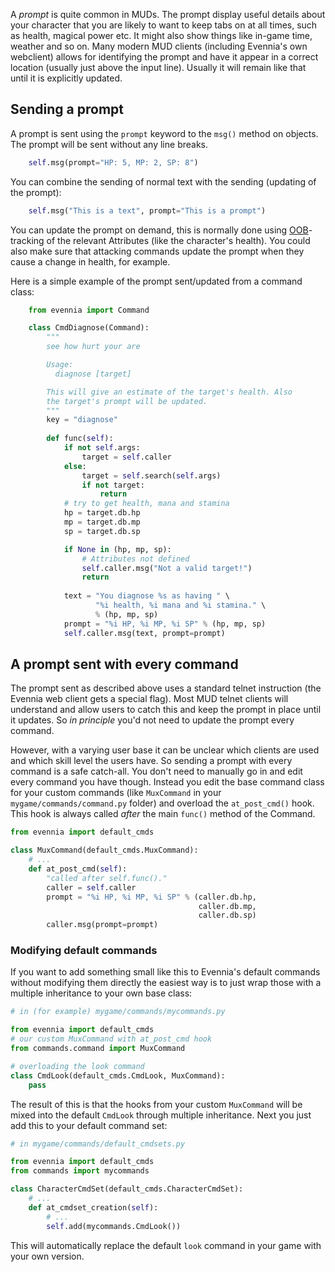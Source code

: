 
A *prompt* is quite common in MUDs. The prompt display useful details about your character that you are likely to want to keep tabs on at all times, such as health, magical power etc. It might also show things like in-game time, weather and so on. Many modern MUD clients (including Evennia's own webclient) allows for identifying the prompt and have it appear in a correct location (usually just above the input line). Usually it will remain like that until it is explicitly updated. 

## Sending a prompt

A prompt is sent using the  `prompt` keyword to the `msg()` method on objects. The prompt will be sent without any line breaks. 

```python
    self.msg(prompt="HP: 5, MP: 2, SP: 8")
```
You can combine the sending of normal text with the sending (updating of the prompt):

```python
    self.msg("This is a text", prompt="This is a prompt")
```

You can update the prompt on demand, this is normally done using [OOB](OOB.md)-tracking of the relevant Attributes (like the character's health). You could also make sure that attacking commands update the prompt when they cause a change in health, for example. 

Here is a simple example of the prompt sent/updated from a command class: 

```python
    from evennia import Command

    class CmdDiagnose(Command):
        """
        see how hurt your are

        Usage: 
          diagnose [target]

        This will give an estimate of the target's health. Also
        the target's prompt will be updated. 
        """ 
        key = "diagnose"
        
        def func(self):
            if not self.args:
                target = self.caller
            else:
                target = self.search(self.args)
                if not target:
                    return
            # try to get health, mana and stamina
            hp = target.db.hp
            mp = target.db.mp
            sp = target.db.sp

            if None in (hp, mp, sp):
                # Attributes not defined          
                self.caller.msg("Not a valid target!")
                return 
             
            text = "You diagnose %s as having " \
                   "%i health, %i mana and %i stamina." \
                   % (hp, mp, sp)
            prompt = "%i HP, %i MP, %i SP" % (hp, mp, sp)
            self.caller.msg(text, prompt=prompt)
```
## A prompt sent with every command

The prompt sent as described above uses a standard telnet instruction (the Evennia web client gets a special flag). Most MUD telnet clients will understand and allow users to catch this and keep the prompt in place until it updates. So *in principle* you'd not need to update the prompt every command. 

However, with a varying user base it can be unclear which clients are used and which skill level the users have. So sending a prompt with every command is a safe catch-all. You don't need to manually go in and edit every command you have though. Instead you edit the base command class for your custom commands (like `MuxCommand` in your `mygame/commands/command.py` folder) and overload the `at_post_cmd()` hook. This hook is always called *after* the main `func()` method of the Command.

```python
from evennia import default_cmds

class MuxCommand(default_cmds.MuxCommand):
    # ...
    def at_post_cmd(self):
        "called after self.func()."
        caller = self.caller        
        prompt = "%i HP, %i MP, %i SP" % (caller.db.hp, 
                                          caller.db.mp, 
                                          caller.db.sp)
        caller.msg(prompt=prompt)

```

### Modifying default commands

If you want to add something small like this to Evennia's default commands without modifying them directly the easiest way is to just wrap those with a multiple inheritance to your own base class: 

```python
# in (for example) mygame/commands/mycommands.py

from evennia import default_cmds
# our custom MuxCommand with at_post_cmd hook
from commands.command import MuxCommand

# overloading the look command
class CmdLook(default_cmds.CmdLook, MuxCommand):
    pass
```

The result of this is that the hooks from your custom `MuxCommand` will be mixed into the default `CmdLook` through multiple inheritance. Next you just add this to your default command set: 

```python
# in mygame/commands/default_cmdsets.py

from evennia import default_cmds
from commands import mycommands

class CharacterCmdSet(default_cmds.CharacterCmdSet):
    # ...
    def at_cmdset_creation(self):
        # ...
        self.add(mycommands.CmdLook())
```

This will automatically replace the default `look` command in your game with your own version. 